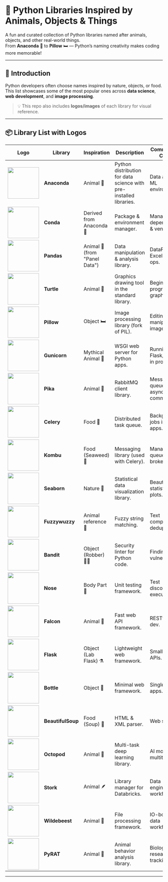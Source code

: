 # 🐍 Python Libraries Inspired by Animals, Objects & Things

A fun and curated collection of Python libraries named after animals, objects, and other real-world things.  
From **Anaconda** 🐍 to **Pillow** 🛏️ — Python’s naming creativity makes coding more memorable!

---

## 📖 Introduction
Python developers often choose names inspired by nature, objects, or food.  
This list showcases some of the most popular ones across **data science**, **web development**, and **image processing**.

> 💡 This repo also includes **logos/images** of each library for visual reference.

---

## 📦 Library List with Logos

| Logo | Library | Inspiration | Description | Common Use Cases |
|------|---------|-------------|-------------|------------------|
| <img src="https://tse2.mm.bing.net/th/id/OIP.U4_YW2I443Modrtb8Hu_IAHaE5?rs=1&pid=ImgDetMain" width="100"> | **Anaconda** | Animal 🐍 | Python distribution for data science with pre-installed libraries. | Data analysis, ML environments. |
| <img src="https://tse3.mm.bing.net/th/id/OIP.Ysfee5U6yBjGOYd3jiyPLAHaFK?rs=1&pid=ImgDetMain" width="100"> | **Conda** | Derived from Anaconda 🐍 | Package & environment manager. | Managing dependencies & venvs. |
| <img src="https://wallup.net/wp-content/uploads/2019/09/364430-panda-pandas-baer-bears-baby-cute-1.jpg" width="100"> | **Pandas** | Animal 🐼 (from "Panel Data") | Data manipulation & analysis library. | DataFrames, Excel-like ops. |
| <img src="https://tse1.explicit.bing.net/th/id/OIP.lPlONqu1vHwOGDUh3605oAHaFj?rs=1&pid=ImgDetMain" width="100"> | **Turtle** | Animal 🐢 | Graphics drawing tool in the standard library. | Beginner programming, graphics. |
| <img src="https://montecarlorewards.com/wp-content/uploads/2020/06/Monte-Carlo-Inns-Pillow-600x600.jpg" width="100"> | **Pillow** | Object 🛏️ | Image processing library (fork of PIL). | Editing & manipulating images. |
| <img src="https://images.creativefabrica.com/products/previews/2024/04/25/jUliKm4gu/2faKQLdWDAosbuUs9MpEqctgKCv-mobile.jpg" width="100"> | **Gunicorn** | Mythical Animal 🦄 | WSGI web server for Python apps. | Running Flask/Django in prod. |
| <img src="https://wallpaperbat.com/img/16173-what-would-happen-if-we-lost-one-sixth-of-earths-species-we-may.jpg" width="100"> | **Pika** | Animal 🐇 | RabbitMQ client library. | Messaging queues & async comms. |
| <img src="https://tse1.mm.bing.net/th/id/OIP.y-8LTJtTAHtyBtwd0UrtDgHaGa?rs=1&pid=ImgDetMain" width="100"> | **Celery** | Food 🌿 | Distributed task queue. | Background jobs in web apps. |
| <img src="https://th.bing.com/th/id/OIP.SfZvIX9dFK_q8sy4duaE2AHaFj?rs=1&pid=ImgDetMain" width="100"> | **Kombu** | Food (Seaweed) 🌊 | Messaging library (used with Celery). | Managing queues & brokers. |
| <img src="https://tse3.mm.bing.net/th/id/OIP.iJbEyBJE25whTlMSyTtHdwHaHa?rs=1&pid=ImgDetMain" width="100"> | **Seaborn** | Nature 🌊 | Statistical data visualization library. | Beautiful statistical plots. |
| <img src="https://i.pinimg.com/originals/f3/e4/b1/f3e4b195fb26e646270a605374106554.jpg" width="100"> | **Fuzzywuzzy** | Animal reference 🐻 | Fuzzy string matching. | Text comparison & deduplication. |
| <img src="https://png.pngtree.com/png-clipart/20230510/original/pngtree-bandits-mascot-logo-png-image_9157124.png" width="100"> | **Bandit** | Object (Robber) 🏴‍☠️ | Security linter for Python code. | Finding vulnerabilities. |
| <img src="https://static.vecteezy.com/system/resources/previews/024/350/401/original/human-nose-colorful-line-art-isolated-illustration-vector.jpg" width="100"> | **Nose** | Body Part 👃 | Unit testing framework. | Test discovery & execution. |
| <img src="https://abcbirds.org/wp-content/uploads/2019/08/BOTW-Facebook_Peregrine-Falcon.jpg" width="100"> | **Falcon** | Animal 🦅 | Fast web API framework. | RESTful API dev. |
| <img src="https://5.imimg.com/data5/GB/NO/MY-12051470/conical-flask-500x500.jpg" width="100"> | **Flask** | Object (Lab Flask) ⚗️ | Lightweight web framework. | Small apps & APIs. |
| <img src="https://static.vecteezy.com/system/resources/previews/027/291/807/original/a-plastic-bottle-of-water-on-a-transparent-background-free-png.png" width="100"> | **Bottle** | Object 🍾 | Minimal web framework. | Single-file apps. |
| <img src="https://tse4.mm.bing.net/th/id/OIP.XSZNLKZ8yzcNLnAvNZcxLwHaHa?rs=1&pid=ImgDetMain" width="100"> | **BeautifulSoup** | Food (Soup) 🍲 | HTML & XML parser. | Web scraping. |
| <img src="https://images.ctfassets.net/cnu0m8re1exe/2sNonMDn3I7fQNcTox4Ryy/f57e55786af600a133b7686eb77c2575/Octopod.jpg?w=650&h=433&fit=fill" width="100"> | **Octopod** | Animal 🐙 | Multi-task deep learning library. | AI model multitasking. |
| <img src="https://media.istockphoto.com/id/1069149150/photo/single-white-stork-bird-on-a-grassy-meadow.jpg?s=612x612&w=0&k=20&c=ZjhCI8KQxQJNozKuQrGVkciYRhwdysr-_l5P6pijh-w=" width="100"> | **Stork** | Animal 🪶 | Library manager for Databricks. | Data engineering workflows. |
| <img src="https://tse1.explicit.bing.net/th/id/OIP.veK49VSYz6xtNr59beMUbQHaE8?rs=1&pid=ImgDetMain" width="100"> | **Wildebeest** | Animal 🐃 | File processing framework. | IO-bound data workflows. |
| <img src="https://th.bing.com/th/id/OIP.mQBu0tPLrgsB_gRTo7ruDgAAAA?rs=1&pid=ImgDetMain" width="100"> | **PyRAT** | Animal 🐀 | Animal behavior analysis library. | Biology research tracking. |

---

